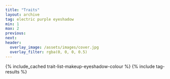 ```yaml
---
title: "Traits"
layout: archive
tag: electric purple eyeshadow
min: 1
max: 2
previous:
next:
header:
  overlay_image: /assets/images/cover.jpg
  overlay_filter: rgba(0, 0, 0, 0.5)
---
```

{% include_cached trait-list-makeup-eyeshadow-colour %}
{% include tag-results %}
